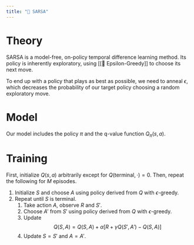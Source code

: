 ```yaml
---
title: "🧭 SARSA"
---
```

# Theory
SARSA is a model-free, on-policy temporal difference learning method. Its policy is inherently exploratory, using [[🧧 Epsilon-Greedy]] to choose its next move.

To end up with a policy that plays as best as possible, we need to anneal $\epsilon$, which decreases the probability of our target policy choosing a random exploratory move.

# Model
Our model includes the policy $\pi$ and the q-value function $Q_{\pi}(s, a)$.

# Training
First, initialize $Q(s, a)$ arbitrarily except for $Q(\text{terminal}, \cdot) = 0$. Then, repeat the following for $M$ episodes.
1. Initialize $S$ and choose $A$ using policy derived from $Q$ with $\epsilon$-greedy.
2. Repeat until $S$ is terminal.
	1. Take action $A$, observe $R$ and $S'$.
	2. Choose $A'$ from $S'$ using policy derived from $Q$ with $\epsilon$-greedy.
	3. Update $$Q(S, A) = Q(S, A) + \alpha [R + \gamma Q(S', A') - Q(S, A)]$$
	4. Update $S = S'$ and $A = A'$.